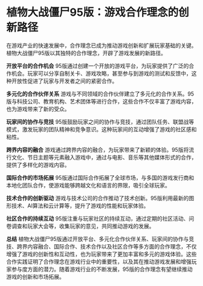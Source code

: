 # 植物大战僵尸95版：游戏合作理念的创新路径

在游戏产业的快速发展中，合作理念已成为推动游戏创新和扩展玩家基础的关键。植物大战僵尸95版以其独特的合作理念，开辟了游戏发展的新路径。

**开放平台的合作机会**
95版通过创建一个开放的游戏平台，为玩家提供了广泛的合作机会。玩家可以分享自制关卡、游戏攻略，甚至参与到游戏的测试和反馈中，这种开放性促进了玩家与开发者之间的紧密合作。

**多元化的合作伙伴关系**
游戏与不同领域的合作伙伴建立了多元化的合作关系。95版与科技公司、教育机构、艺术团体等进行合作，这些合作不仅丰富了游戏内容，也为游戏带来了新的受众。

**玩家间的协作与竞技**
95版鼓励玩家之间的协作与竞技，通过团队任务、联盟战等模式，激发玩家的团队精神和竞争意识。这种玩家间的互动增强了游戏的社区感和粘性。

**跨界内容的融合**
游戏通过跨界内容的融合，为玩家带来了新颖的体验。95版将流行文化、节日主题等元素融入游戏中，通过与电影、音乐等其他媒体形式的合作，提供了多样化的游戏内容。

**国际合作的市场拓展**
95版通过国际合作拓展了全球市场，与多国的游戏发行商和本地化团队合作，使游戏能够跨越文化和语言的界限，吸引全球玩家。

**技术合作的创新驱动**
游戏与技术公司的合作推动了技术创新。95版利用最新的图形技术、AI算法和云计算等，提升了游戏的性能和玩家体验。

**社区合作的持续互动**
95版注重与玩家社区的持续互动，通过定期的社区活动、问卷调查和玩家大会等，收集玩家的意见，共同推动游戏的发展。

**总结**
植物大战僵尸95版通过开放平台、多元化合作伙伴关系、玩家间的协作与竞技、跨界内容融合、国际合作、技术合作以及社区合作等多方面的合作理念，不仅增强了游戏的创新性和互动性，也为玩家带来了更加丰富和多元的游戏体验。这些合作实践证明了合作理念在游戏行业中的重要性，以及其在推动游戏发展和增强玩家参与度方面的潜力。随着游戏行业的不断发展，95版的合作理念有望继续推动游戏的创新和市场拓展。